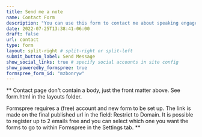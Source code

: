 ```yaml
---
title: Send me a note
name: Contact Form
description: "You can use this form to contact me about speaking engagements, collaborations, or simply to say hello.<br><br>I also love hearing if my educational materials have been helpful for you, and how they could be improved &#8212; particularly if they could be made more accessible &#9825;"
date: 2022-07-25T13:38:41-06:00
draft: false
url: contact
type: form
layout: split-right # split-right or split-left
submit_button_label: Send Message
show_social_links: true # specify social accounts in site config
show_poweredby_formspree: true
formspree_form_id: "mzbonryw"
---
```


** Contact page don't contain a body, just the front matter above.
See form.html in the layouts folder.

Formspree requires a (free) account and new form to be set up. The link is made on the final published url in the field: Restrict to Domain. It is possible to register up to 2 emails free and you can select which one you want the forms to go to within Formspree in the Settings tab.
**
